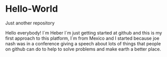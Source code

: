 # Hello-World
Just another repository

Hello everybody! I´m Heber I´m just getting started at github and this is my first approach to this platform, 
I´m from Mexico and I started because joe nash was in a conference giving a speech about lots of things that people on github can
do to help to solve problems and make earth a better place.
